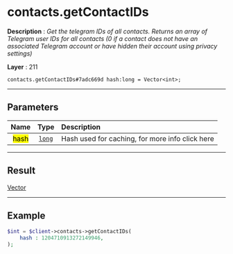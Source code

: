 # contacts.getContactIDs

**Description** : *Get the telegram IDs of all contacts.
Returns an array of Telegram user IDs for all contacts (0 if a contact does not have an associated Telegram account or have hidden their account using privacy settings)*

**Layer** : 211

```tl
contacts.getContactIDs#7adc669d hash:long = Vector<int>;
```

---

## Parameters

| Name | Type | Description |
| :---: | :---: | :--- |
| <mark>hash</mark> | [`long`](type/long) | Hash used for caching, for more info click here |

---

## Result

[Vector<int>](type/int)

---

## Example

```php
$int = $client->contacts->getContactIDs(
	hash : 1204710913272149946,
);
```